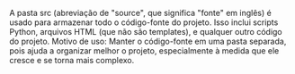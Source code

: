 A pasta src (abreviação de "source", que significa "fonte" em inglês) é usado para armazenar todo o código-fonte do projeto. Isso inclui scripts Python, arquivos HTML (que não são templates), e qualquer outro código do projeto.
Motivo de uso: Manter o código-fonte em uma pasta separada, pois ajuda a organizar melhor o projeto, especialmente à medida que ele cresce e se torna mais complexo.